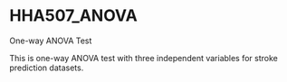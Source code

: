 # HHA507_ANOVA
 One-way ANOVA Test

This is one-way ANOVA test with three independent variables for stroke prediction datasets. 
